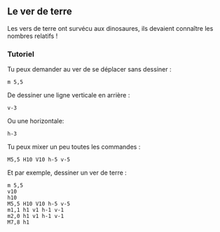 ## Le ver de terre

Les vers de terre ont survécu aux dinosaures, ils devaient connaître les nombres relatifs !

### Tutoriel

Tu peux demander au ver de se déplacer sans dessiner :
```
m 5,5
```

De dessiner une ligne verticale en arrière :
```
v-3
```

Ou une horizontale:
```
h-3
```

Tu peux mixer un peu toutes les commandes :
```
M5,5 H10 V10 h-5 v-5
```

Et par exemple, dessiner un ver de terre :
```
m 5,5
v10
h10
M5,5 H10 V10 h-5 v-5
m1,1 h1 v1 h-1 v-1
m2,0 h1 v1 h-1 v-1
M7,8 h1
```
